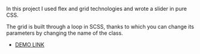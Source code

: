 In this project I used flex and grid technologies and wrote a slider in pure CSS.

The grid is built through a loop in SCSS, thanks to which you can change its parameters by changing the name of the class.

  - [DEMO LINK](https://Vadym-Prydatok.github.io/air_landing/)
